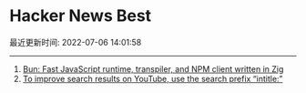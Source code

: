 # Hacker News Best

最近更新时间: 2022-07-06 14:01:58

--- 
1. [Bun: Fast JavaScript runtime, transpiler, and NPM client written in Zig](https://bun.sh/?launch) 
2. [To improve search results on YouTube, use the search prefix “intitle:”](https://xn--1-zfa.com/youtube/) 
